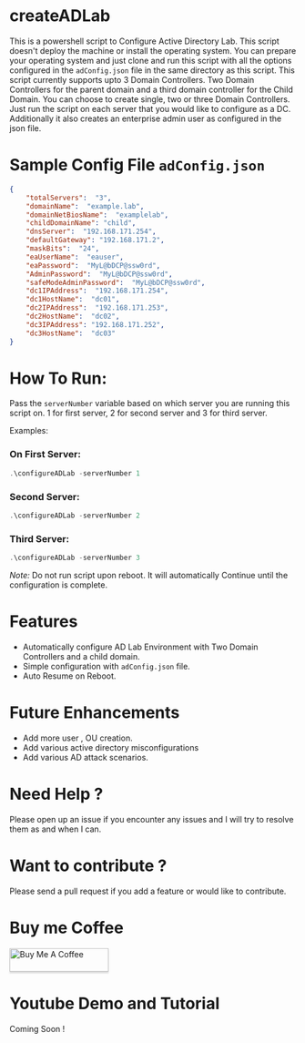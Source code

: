 # createADLab

This is a powershell script to Configure Active Directory Lab. This script doesn't deploy the machine or install the operating system. You can prepare your operating system and just clone and run this script with all the options configured in the `adConfig.json` file in the same directory as this script. This script currently supports upto 3 Domain Controllers. Two Domain Controllers for the parent domain and a third domain controller for the Child Domain. You can choose to create single, two or three Domain Controllers. Just run the script on each server that you would like to configure as a DC. Additionally it also creates an enterprise admin user as configured in the json file. 

# Sample Config File `adConfig.json`
```json
{
    "totalServers":  "3",
    "domainName":  "example.lab",
    "domainNetBiosName":  "examplelab",
    "childDomainName": "child",
    "dnsServer":  "192.168.171.254",
    "defaultGateway": "192.168.171.2",
    "maskBits":  "24",
    "eaUserName":  "eauser",
    "eaPassword":  "MyL@bDCP@ssw0rd",
    "AdminPassword":  "MyL@bDCP@ssw0rd",
    "safeModeAdminPassword":  "MyL@bDCP@ssw0rd",
    "dc1IPAddress":  "192.168.171.254",
    "dc1HostName":  "dc01",
    "dc2IPAddress":  "192.168.171.253",
    "dc2HostName":  "dc02",
    "dc3IPAddress": "192.168.171.252",
    "dc3HostName":  "dc03"
}
```

# How To Run:
Pass the `serverNumber` variable based on which server you are running this script on. 1 for first server, 2 for second server and 3 for third server. 

Examples: 

### On First Server:
```powershell
.\configureADLab -serverNumber 1
```

### Second Server:
```powershell
.\configureADLab -serverNumber 2
```
### Third Server:
```powershell
.\configureADLab -serverNumber 3
```

*Note:* Do not run script upon reboot. It will automatically Continue until the configuration is complete. 

# Features
- Automatically configure AD Lab Environment with Two Domain Controllers and a child domain. 
- Simple configuration with `adConfig.json` file. 
- Auto Resume on Reboot.

# Future Enhancements 
- Add more user , OU creation. 
- Add various active directory misconfigurations 
- Add various AD attack scenarios. 

# Need Help ? 
Please open up an issue if you encounter any issues and I will try to resolve them as and when I can. 

# Want to contribute ? 
Please send a pull request if you add a feature or would like to contribute. 

# Buy me Coffee

<a href="https://www.buymeacoffee.com/akn" target="_blank"><img src="https://www.buymeacoffee.com/assets/img/custom_images/orange_img.png" alt="Buy Me A Coffee" style="height: 41px !important;width: 174px !important;box-shadow: 0px 3px 2px 0px rgba(190, 190, 190, 0.5) !important;-webkit-box-shadow: 0px 3px 2px 0px rgba(190, 190, 190, 0.5) !important;" ></a>

# Youtube Demo and Tutorial
Coming Soon !

